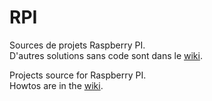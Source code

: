 # RPI

Sources de projets Raspberry PI.  
D'autres solutions sans code sont dans le [wiki](https://github.com/BeePerNet/RPI/wiki).

Projects source for Raspberry PI.  
Howtos are in the [wiki](https://github.com/BeePerNet/RPI/wiki).

